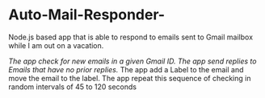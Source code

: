 # Auto-Mail-Responder-



Node.js based app that is able to respond to emails sent to  Gmail mailbox while I am  out on a vacation.

*The app  check for new emails in a given Gmail ID.*
*The app  send replies to Emails that have no prior replies.*
The app  add a Label to the email and move the email to the label.
The app  repeat this sequence of checking  in random intervals of 45 to 120 seconds

